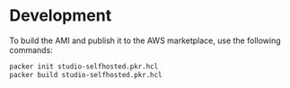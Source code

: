 # Development
To build the AMI and publish it to the AWS marketplace, use the following commands:

```bash
packer init studio-selfhosted.pkr.hcl
packer build studio-selfhosted.pkr.hcl
```
